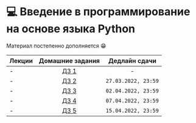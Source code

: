# 💻 Введение в программирование на основе языка Python

Материал постепенно дополняется 😁

Лекции | Домашние задания | Дедлайн сдачи
|----|:----:|:----:|
| - | [ДЗ 1](https://contest.yandex.ru/contest/35744/problems/ ) | - |
| - | [ДЗ 2](https://contest.yandex.ru/contest/35454/problems/) | `27.03.2022, 23:59` |
| - | [ДЗ 3](https://contest.yandex.ru/contest/36258/problems/) | `02.04.2022, 23:59` |
| - | [ДЗ 4](https://contest.yandex.ru/contest/36488/problems/) | `07.04.2022, 23:59` |
| - | [ДЗ 5](https://contest.yandex.ru/contest/36713/problems/) | `15.04.2022, 23:59` |
